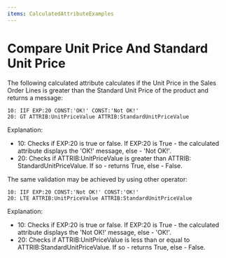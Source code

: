 ```yaml
---
items: CalculatedAttributeExamples
---
```


# Compare Unit Price And Standard Unit Price

The following calculated attribute calculates if the Unit Price in the Sales Order Lines is greater than the Standard Unit Price of the product and returns a message:

```
10: IIF EXP:20 CONST:'OK!' CONST:'Not OK!'
20: GT ATTRIB:UnitPriceValue ATTRIB:StandardUnitPriceValue
```

Explanation:

- 10: Checks if EXP:20 is true or false. If EXP:20 is True - the calculated attribute displays the 'OK!' message, else - 'Not OK!'.
- 20: Checks if ATTRIB:UnitPriceValue is greater than ATTRIB: StandardUnitPriceValue. If so - returns True, else - False.



The same validation may be achieved by using other operator:

```
10: IIF EXP:20 CONST:'Not OK!' CONST:'OK!'
20: LTE ATTRIB:UnitPriceValue ATTRIB:StandardUnitPriceValue
```

Explanation:

- 10: Checks if EXP:20 is true or false. If EXP:20 is True - the calculated attribute displays the 'Not OK!' message, else - 'OK!'.
- 20: Checks if ATTRIB:UnitPriceValue is less than or equal to ATTRIB:StandardUnitPriceValue. If so - returns True, else - False.

